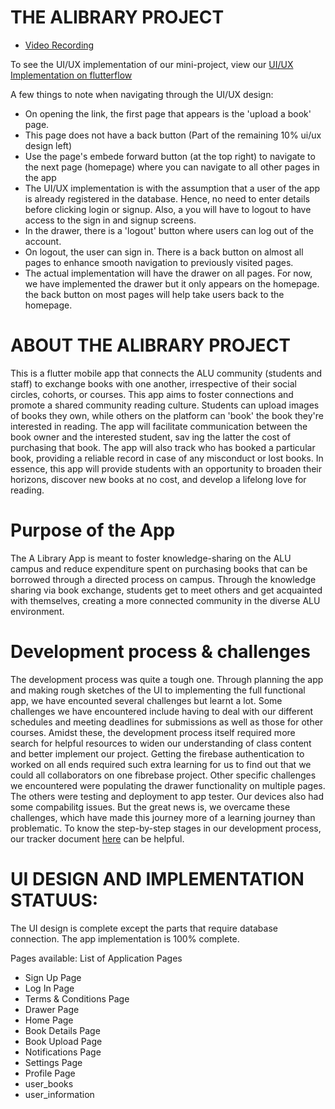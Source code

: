 # THE ALIBRARY PROJECT

- [Video Recording](https://drive.google.com/file/d/1DzPP_T4fZphSydr8XXEQAG-7tadoWukX/view?usp=sharing)


To see the UI/UX implementation of our mini-project, view our [UI/UX Implementation on flutterflow](https://app.flutterflow.io/share/mob-dev2-ft2lj0)

A few things to note when navigating through the UI/UX design:
- On opening the link, the first page that appears is the 'upload a book' page.
- This page does not have a back button (Part of the remaining 10% ui/ux design left)
- Use the page's embede forward button (at the top right) to navigate to the next page (homepage) where you can navigate to all other pages in the app
- The UI/UX implementation is with the assumption that a user of the app is already registered in the database. Hence, no need to enter details before clicking login or signup. Also, a you will have to logout to have access to the sign in and signup screens.
- In the drawer, there is a 'logout' button where users can log out of the account.
- On logout, the user can sign in. There is a back button on almost all pages to enhance smooth navigation to previously visited pages.
- The actual implementation will have the drawer on all pages. For now, we have implemented the drawer but it only appears on the homepage. the back button on most pages will help take users back to the homepage.

# ABOUT THE ALIBRARY PROJECT </br>
This is a flutter mobile app that connects the ALU community (students and staff) to exchange books with one another, irrespective of their social circles, cohorts, or courses. This app aims to foster connections and promote a shared community reading culture. Students can upload images of books they own, while others on the platform can 'book' the book they're interested in reading. The app will facilitate communication between the book owner and the interested student, sav ing the latter the cost of purchasing that book. The app will also track who has booked a particular book, providing a reliable record in case of any misconduct or lost books. In essence, this app will provide students with an opportunity to broaden their horizons, discover new books at no cost, and develop a lifelong love for reading.

# Purpose of the App </br>
The A Library App is meant to foster knowledge-sharing on the ALU campus and reduce expenditure spent on purchasing books that can be borrowed through a directed process on campus. Through the knowledge sharing via book exchange, students get to meet others and get acquainted with themselves, creating a more connected community in the diverse ALU environment.

# Development process & challenges </br>
The development process was quite a tough one. Through  planning the app and making rough sketches of the UI to implementing the full functional app, we have encounted several challenges but learnt a lot.
Some challenges we have encountered include having to deal with our different schedules and meeting deadlines for submissions as well as those for other courses. Amidst these, the development process itself required more search for helpful resources to widen our understanding of class content and better implement our project. Getting the firebase authentication to worked on all ends required such extra learning for us to find out that we could all collaborators on one fibrebase project.
Other specific challenges we encountered were populating the drawer functionality on multiple pages. The others were testing and deployment to app tester. Our devices also had some compabilitg issues. But the great news is, we overcame these challenges, which have made this journey more of a learning journey than problematic.
To know the step-by-step stages in our development process, our tracker document [here](https://docs.google.com/spreadsheets/d/1Ee4WV_HzG56ZqHogUjGIBfqj_DGQUVznSIW9S2bAtqY/edit?usp=sharing) can be helpful. 


# UI DESIGN AND IMPLEMENTATION STATUUS: </br>
The UI design is complete except the parts that require database connection.
The app implementation is 100% complete.

Pages available:
List of Application Pages

- Sign Up Page 
- Log In Page 
- Terms & Conditions Page
- Drawer Page
- Home Page
- Book Details Page
- Book Upload Page
- Notifications Page
- Settings Page
- Profile Page
- user_books
- user_information
